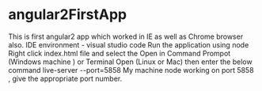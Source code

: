 # angular2FirstApp

This is first angular2 app which worked in IE as well as Chrome browser also.
IDE environment - visual studio code
Run the application using node
Right click index.html file and select the Open in Command Prompot (Windows machine ) or Terminal Open (Linux or Mac)
then enter the below command 
live-server --port=5858
My machine node working on port 5858 , give the appropriate port number.


